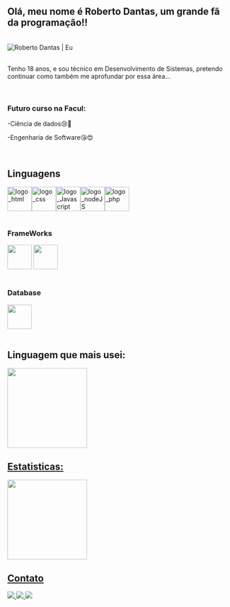 ## Olá, meu nome é Roberto Dantas, um grande fã da programação!!

<!--
**Roberto-Dantas/Roberto-Dantas** is a ✨ _special_ ✨ repository because its `README.md` (this file) appears on your GitHub profile.
-->
</br>

<div>
  <img src="./media/roberto.jpg" alt="Roberto Dantas | Eu"/>
</div>

</br>

<div>
  <p>Tenho 18 anos, e sou técnico em Desenvolvimento de Sistemas, pretendo continuar como também me aprofundar por essa área...</p>
  </br>
  <h3><b>Futuro curso na Facul:</b></h3>
  <p>-Ciência de dados😢🤪</p>
  <p>-Engenharia de Software😘😍</p>
</div>

</br>

## Linguagens
<!-- Logos de Linguagens em estudo -->
<div>
  <div>
    <img alt="logo_html" src="https://cdn.jsdelivr.net/gh/devicons/devicon/icons/html5/html5-original.svg" width="55" height="55"/><img alt="logo_css" src="https://cdn.jsdelivr.net/gh/devicons/devicon/icons/css3/css3-original.svg" width="55" height="55"/><img alt="logo_Javascript" src="https://cdn.jsdelivr.net/gh/devicons/devicon/icons/javascript/javascript-original.svg" width="55" height="55"/><img alt="logo_nodeJS" src="https://www.google.com/url?sa=i&url=https%3A%2F%2Ficonduck.com%2Ficons%2F27728%2Fnode-js&psig=AOvVaw05o30AgOWCHeNGc38u43eU&ust=1750618483870000&source=images&cd=vfe&opi=89978449&ved=0CBEQjRxqFwoTCPC0jZmYg44DFQAAAAAdAAAAABAE" width="55" height="55"/><img alt="logo_php" src="https://upload.wikimedia.org/wikipedia/commons/2/27/PHP-logo.svg" width="55" height="55"/>
          
  </div>  
  </br>
  <h3>FrameWorks</h3>
  <div>
    <img src="https://cdn.jsdelivr.net/gh/devicons/devicon/icons/react/react-original.svg" width="55" height="55"/>
    <img src="https://logos-world.net/wp-content/uploads/2022/01/NET-Framework-Symbol.png" height="55" />  
  </div>
  </br>
  <h3>Database</h3>
  <div>
    <img src="https://cdn.jsdelivr.net/gh/devicons/devicon/icons/microsoftsqlserver/microsoftsqlserver-plain-wordmark.svg" width="55" height="55"/>
  </div>
</div>
</br>

## Linguagem que mais usei:
<div>
<a href="https://github.com/Roberto-Dantas">
  <img height="180em" src="https://github-readme-stats.vercel.app/api/top-langs/?username=roberto-dantas&layout=compact&langs_count=7&theme=dracula&hide_title=true"/>
</div>

## Estatisticas:

<a href="https://github.com/Roberto-Dantas">
  <img height="180em" src="https://github-readme-stats.vercel.app/api?username=roberto-dantas&show_icons=true&theme=dracula&include_all_commits=true&count_private=true&hide_title=true"/>
</div>

  ## Contato
<div>
  <a href="https://instagram.com/rooo_oh_?igshid=ZGUzMzM3NWJiOQ==" target="_blank">
    <img src="https://img.shields.io/badge/-Instagram-%23E4405F?style=for-the-badge&logo=instagram&logoColor=white" target="_blank">
  </a>
  <a href = "mailto:robertodantas990@gmail.com">
    <img src="https://img.shields.io/badge/Gmail-D14836?style=for-the-badge&logo=gmail&logoColor=white" target="_blank">
  </a>
  <a href="https://www.linkedin.com/in/roberto-dantas-095795218" target="_blank">
    <img src="https://img.shields.io/badge/-LinkedIn-%230077B5?style=for-the-badge&logo=linkedin&logoColor=white" target="_blank">
  </a>   
</div>
